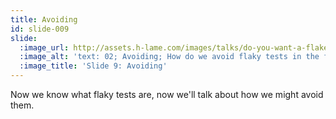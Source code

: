 ```yaml
---
title: Avoiding
id: slide-009
slide:
  :image_url: http://assets.h-lame.com/images/talks/do-you-want-a-flake-with-that/slides/009.png
  :image_alt: 'text: 02; Avoiding; How do we avoid flaky tests in the first place?'
  :image_title: 'Slide 9: Avoiding'
---
```

Now we know what flaky tests are, now we'll talk about how we might avoid them.
